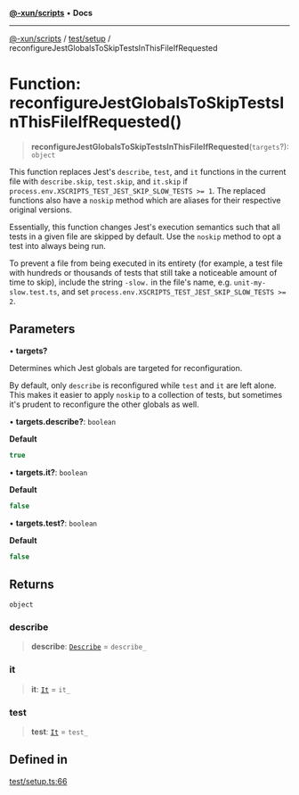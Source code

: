 [**@-xun/scripts**](../../../README.md) • **Docs**

***

[@-xun/scripts](../../../README.md) / [test/setup](../README.md) / reconfigureJestGlobalsToSkipTestsInThisFileIfRequested

# Function: reconfigureJestGlobalsToSkipTestsInThisFileIfRequested()

> **reconfigureJestGlobalsToSkipTestsInThisFileIfRequested**(`targets`?): `object`

This function replaces Jest's `describe`, `test`, and `it` functions in the
current file with `describe.skip`, `test.skip`, and `it.skip` if
`process.env.XSCRIPTS_TEST_JEST_SKIP_SLOW_TESTS >= 1`. The replaced functions
also have a `noskip` method which are aliases for their respective original
versions.

Essentially, this function changes Jest's execution semantics such that all
tests in a given file are skipped by default. Use the `noskip` method to opt
a test into always being run.

To prevent a file from being executed in its entirety (for example, a test
file with hundreds or thousands of tests that still take a noticeable amount
of time to skip), include the string `-slow.` in the file's name, e.g.
`unit-my-slow.test.ts`, and set
`process.env.XSCRIPTS_TEST_JEST_SKIP_SLOW_TESTS >= 2`.

## Parameters

• **targets?**

Determines which Jest globals are targeted for reconfiguration.

By default, only `describe` is reconfigured while `test` and `it` are left
alone. This makes it easier to apply `noskip` to a collection of tests, but
sometimes it's prudent to reconfigure the other globals as well.

• **targets.describe?**: `boolean`

**Default**

```ts
true
```

• **targets.it?**: `boolean`

**Default**

```ts
false
```

• **targets.test?**: `boolean`

**Default**

```ts
false
```

## Returns

`object`

### describe

> **describe**: [`Describe`](../../../types/jest.patched/namespaces/jest/interfaces/Describe.md) = `describe_`

### it

> **it**: [`It`](../../../types/jest.patched/namespaces/jest/interfaces/It.md) = `it_`

### test

> **test**: [`It`](../../../types/jest.patched/namespaces/jest/interfaces/It.md) = `test_`

## Defined in

[test/setup.ts:66](https://github.com/Xunnamius/xscripts/blob/ca4900adafe61fe400aec55151e46f5130a666a6/test/setup.ts#L66)
